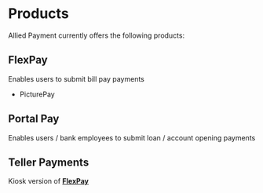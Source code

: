 # Products

Allied Payment currently offers the following products:

## FlexPay
Enables users to submit bill pay payments
* PicturePay

## Portal Pay
Enables users / bank employees to submit loan / account opening payments

## Teller Payments
Kiosk version of [**FlexPay**](#flexpay)
